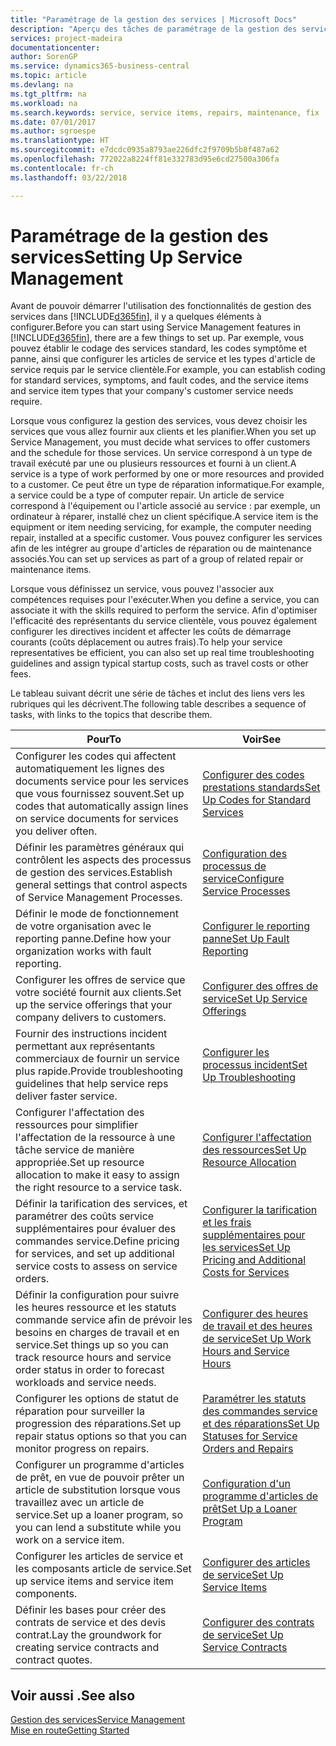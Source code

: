 ```yaml
---
title: "Paramétrage de la gestion des services | Microsoft Docs"
description: "Aperçu des tâches de paramétrage de la gestion des services en fonction de la manière dont vos partenaires gère leurs services."
services: project-madeira
documentationcenter: 
author: SorenGP
ms.service: dynamics365-business-central
ms.topic: article
ms.devlang: na
ms.tgt_pltfrm: na
ms.workload: na
ms.search.keywords: service, service items, repairs, maintenance, fix
ms.date: 07/01/2017
ms.author: sgroespe
ms.translationtype: HT
ms.sourcegitcommit: e7dcdc0935a8793ae226dfc2f9709b5b8f487a62
ms.openlocfilehash: 772022a8224ff81e332783d95e6cd27500a306fa
ms.contentlocale: fr-ch
ms.lasthandoff: 03/22/2018

---
```


# <a name="setting-up-service-management"></a><span data-ttu-id="1f4bd-103">Paramétrage de la gestion des services</span><span class="sxs-lookup"><span data-stu-id="1f4bd-103">Setting Up Service Management</span></span>
<span data-ttu-id="1f4bd-104">Avant de pouvoir démarrer l'utilisation des fonctionnalités de gestion des services dans [!INCLUDE[d365fin](includes/d365fin_md.md)], il y a quelques éléments à configurer.</span><span class="sxs-lookup"><span data-stu-id="1f4bd-104">Before you can start using Service Management features in [!INCLUDE[d365fin](includes/d365fin_md.md)], there are a few things to set up.</span></span> <span data-ttu-id="1f4bd-105">Par exemple, vous pouvez établir le codage des services standard, les codes symptôme et panne, ainsi que configurer les articles de service et les types d'article de service requis par le service clientèle.</span><span class="sxs-lookup"><span data-stu-id="1f4bd-105">For example, you can establish coding for standard services, symptoms, and fault codes, and the service items and service item types that your company's customer service needs require.</span></span>  

<span data-ttu-id="1f4bd-106">Lorsque vous configurez la gestion des services, vous devez choisir les services que vous allez fournir aux clients et les planifier.</span><span class="sxs-lookup"><span data-stu-id="1f4bd-106">When you set up Service Management, you must decide what services to offer customers and the schedule for those services.</span></span> <span data-ttu-id="1f4bd-107">Un service correspond à un type de travail exécuté par une ou plusieurs ressources et fourni à un client.</span><span class="sxs-lookup"><span data-stu-id="1f4bd-107">A service is a type of work performed by one or more resources and provided to a customer.</span></span> <span data-ttu-id="1f4bd-108">Ce peut être un type de réparation informatique.</span><span class="sxs-lookup"><span data-stu-id="1f4bd-108">For example, a service could be a type of computer repair.</span></span> <span data-ttu-id="1f4bd-109">Un article de service correspond à l'équipement ou l'article associé au service : par exemple, un ordinateur à réparer, installé chez un client spécifique.</span><span class="sxs-lookup"><span data-stu-id="1f4bd-109">A service item is the equipment or item needing servicing, for example, the computer needing repair, installed at a specific customer.</span></span> <span data-ttu-id="1f4bd-110">Vous pouvez configurer les services afin de les intégrer au groupe d'articles de réparation ou de maintenance associés.</span><span class="sxs-lookup"><span data-stu-id="1f4bd-110">You can set up services as part of a group of related repair or maintenance items.</span></span>  
  
<span data-ttu-id="1f4bd-111">Lorsque vous définissez un service, vous pouvez l'associer aux compétences requises pour l'exécuter.</span><span class="sxs-lookup"><span data-stu-id="1f4bd-111">When you define a service, you can associate it with the skills required to perform the service.</span></span> <span data-ttu-id="1f4bd-112">Afin d'optimiser l'efficacité des représentants du service clientèle, vous pouvez également configurer les directives incident et affecter les coûts de démarrage courants (coûts déplacement ou autres frais).</span><span class="sxs-lookup"><span data-stu-id="1f4bd-112">To help your service representatives be efficient, you can also set up real time troubleshooting guidelines and assign typical startup costs, such as travel costs or other fees.</span></span>  

<span data-ttu-id="1f4bd-113">Le tableau suivant décrit une série de tâches et inclut des liens vers les rubriques qui les décrivent.</span><span class="sxs-lookup"><span data-stu-id="1f4bd-113">The following table describes a sequence of tasks, with links to the topics that describe them.</span></span>  
  
| <span data-ttu-id="1f4bd-114">Pour</span><span class="sxs-lookup"><span data-stu-id="1f4bd-114">To</span></span> | <span data-ttu-id="1f4bd-115">Voir</span><span class="sxs-lookup"><span data-stu-id="1f4bd-115">See</span></span> |
| --- | --- |
| <span data-ttu-id="1f4bd-116">Configurer les codes qui affectent automatiquement les lignes des documents service pour les services que vous fournissez souvent.</span><span class="sxs-lookup"><span data-stu-id="1f4bd-116">Set up codes that automatically assign lines on service documents for services you deliver often.</span></span> |[<span data-ttu-id="1f4bd-117">Configurer des codes prestations standards</span><span class="sxs-lookup"><span data-stu-id="1f4bd-117">Set Up Codes for Standard Services</span></span>](service-how-setup-service-coding.md)|
| <span data-ttu-id="1f4bd-118">Définir les paramètres généraux qui contrôlent les aspects des processus de gestion des services.</span><span class="sxs-lookup"><span data-stu-id="1f4bd-118">Establish general settings that control aspects of Service Management Processes.</span></span>|[<span data-ttu-id="1f4bd-119">Configuration des processus de service</span><span class="sxs-lookup"><span data-stu-id="1f4bd-119">Configure Service Processes</span></span>](service-setup-service-processes.md)|
| <span data-ttu-id="1f4bd-120">Définir le mode de fonctionnement de votre organisation avec le reporting panne.</span><span class="sxs-lookup"><span data-stu-id="1f4bd-120">Define how your organization works with fault reporting.</span></span> |[<span data-ttu-id="1f4bd-121">Configurer le reporting panne</span><span class="sxs-lookup"><span data-stu-id="1f4bd-121">Set Up Fault Reporting</span></span>](service-how-setup-fault-reporting.md) |
| <span data-ttu-id="1f4bd-122">Configurer les offres de service que votre société fournit aux clients.</span><span class="sxs-lookup"><span data-stu-id="1f4bd-122">Set up the service offerings that your company delivers to customers.</span></span>|[<span data-ttu-id="1f4bd-123">Configurer des offres de service</span><span class="sxs-lookup"><span data-stu-id="1f4bd-123">Set Up Service Offerings</span></span>](service-how-setup-service-offerings.md)|
| <span data-ttu-id="1f4bd-124">Fournir des instructions incident permettant aux représentants commerciaux de fournir un service plus rapide.</span><span class="sxs-lookup"><span data-stu-id="1f4bd-124">Provide troubleshooting guidelines that help service reps deliver faster service.</span></span> |[<span data-ttu-id="1f4bd-125">Configurer les processus incident</span><span class="sxs-lookup"><span data-stu-id="1f4bd-125">Set Up Troubleshooting</span></span>](service-how-setup-troubleshooting.md) |
| <span data-ttu-id="1f4bd-126">Configurer l'affectation des ressources pour simplifier l'affectation de la ressource à une tâche service de manière appropriée.</span><span class="sxs-lookup"><span data-stu-id="1f4bd-126">Set up resource allocation to make it easy to assign the right resource to a service task.</span></span> |[<span data-ttu-id="1f4bd-127">Configurer l'affectation des ressources</span><span class="sxs-lookup"><span data-stu-id="1f4bd-127">Set Up Resource Allocation</span></span>](service-how-setup-resource-allocation.md) |
| <span data-ttu-id="1f4bd-128">Définir la tarification des services, et paramétrer des coûts service supplémentaires pour évaluer des commandes service.</span><span class="sxs-lookup"><span data-stu-id="1f4bd-128">Define pricing for services, and set up additional service costs to assess on service orders.</span></span> |[<span data-ttu-id="1f4bd-129">Configurer la tarification et les frais supplémentaires pour les services</span><span class="sxs-lookup"><span data-stu-id="1f4bd-129">Set Up Pricing and Additional Costs for Services</span></span>](service-how-setup-service-costs-pricing.md)|
| <span data-ttu-id="1f4bd-130">Définir la configuration pour suivre les heures ressource et les statuts commande service afin de prévoir les besoins en charges de travail et en service.</span><span class="sxs-lookup"><span data-stu-id="1f4bd-130">Set things up so you can track resource hours and service order status in order to forecast workloads and service needs.</span></span>|[<span data-ttu-id="1f4bd-131">Configurer des heures de travail et des heures de service</span><span class="sxs-lookup"><span data-stu-id="1f4bd-131">Set Up Work Hours and Service Hours</span></span>](service-how-setup-work-service-hours.md)|
| <span data-ttu-id="1f4bd-132">Configurer les options de statut de réparation pour surveiller la progression des réparations.</span><span class="sxs-lookup"><span data-stu-id="1f4bd-132">Set up repair status options so that you can monitor progress on repairs.</span></span> | [<span data-ttu-id="1f4bd-133">Paramétrer les statuts des commandes service et des réparations</span><span class="sxs-lookup"><span data-stu-id="1f4bd-133">Set Up Statuses for Service Orders and Repairs</span></span>](service-order-repair-status.md)|
| <span data-ttu-id="1f4bd-134">Configurer un programme d'articles de prêt, en vue de pouvoir prêter un article de substitution lorsque vous travaillez avec un article de service.</span><span class="sxs-lookup"><span data-stu-id="1f4bd-134">Set up a loaner program, so you can lend a substitute while you work on a service item.</span></span> |[<span data-ttu-id="1f4bd-135">Configuration d'un programme d'articles de prêt</span><span class="sxs-lookup"><span data-stu-id="1f4bd-135">Set Up a Loaner Program</span></span>](service-how-setup-loaner-program.md) |
| <span data-ttu-id="1f4bd-136">Configurer les articles de service et les composants article de service.</span><span class="sxs-lookup"><span data-stu-id="1f4bd-136">Set up service items and service item components.</span></span> |[<span data-ttu-id="1f4bd-137">Configurer des articles de service</span><span class="sxs-lookup"><span data-stu-id="1f4bd-137">Set Up Service Items</span></span>](service-how-setup-service-items.md) |
| <span data-ttu-id="1f4bd-138">Définir les bases pour créer des contrats de service et des devis contrat.</span><span class="sxs-lookup"><span data-stu-id="1f4bd-138">Lay the groundwork for creating service contracts and contract quotes.</span></span> |[<span data-ttu-id="1f4bd-139">Configurer des contrats de service</span><span class="sxs-lookup"><span data-stu-id="1f4bd-139">Set Up Service Contracts</span></span>](service-how-setup-service-contracts.md) |

## <a name="see-also"></a><span data-ttu-id="1f4bd-140">Voir aussi .</span><span class="sxs-lookup"><span data-stu-id="1f4bd-140">See also</span></span>
[<span data-ttu-id="1f4bd-141">Gestion des services</span><span class="sxs-lookup"><span data-stu-id="1f4bd-141">Service Management</span></span>](service-service.md)  
[<span data-ttu-id="1f4bd-142">Mise en route</span><span class="sxs-lookup"><span data-stu-id="1f4bd-142">Getting Started</span></span>](product-get-started.md)  

